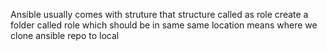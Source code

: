 Ansible usually comes with struture that structure called as role
create a folder called role which should be in same same location means where we clone ansible repo to local
